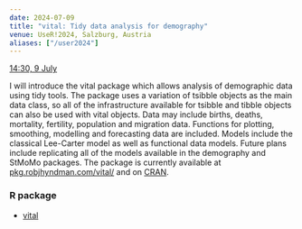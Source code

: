 ```yaml
---
date: 2024-07-09
title: "vital: Tidy data analysis for demography"
venue: UseR!2024, Salzburg, Austria
aliases: ["/user2024"]
---
```


[14:30, 9 July](https://userconf2024.sched.com/event/1c8uf/vital-tidy-data-analysis-for-demography-rob-hyndman-monash-university)

I will introduce the vital package which allows analysis of demographic data using tidy tools. The package uses a variation of tsibble objects as the main data class, so all of the infrastructure available for tsibble and tibble objects can also be used with vital objects. Data may include births, deaths, mortality, fertility, population and migration data. Functions for plotting, smoothing, modelling and forecasting data are included. Models include the classical Lee-Carter model as well as functional data models. Future plans include replicating all of the models available in the demography and StMoMo packages. The package is currently available at [pkg.robjhyndman.com/vital/](https://pkg.robjhyndman.com/vital/) and on [CRAN](https://cran.r-project.org/package=vital).

### R package

* [vital](https://pkg.robjhyndman.com/vital/)
